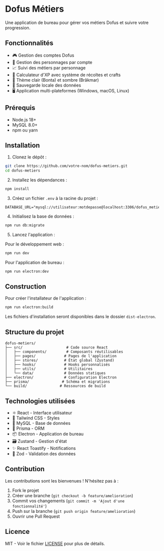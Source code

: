 # Dofus Métiers

Une application de bureau pour gérer vos métiers Dofus et suivre votre progression.

## Fonctionnalités

- 🎮 Gestion des comptes Dofus
- 👥 Gestion des personnages par compte
- 📈 Suivi des métiers par personnage
- 🧮 Calculateur d'XP avec système de récoltes et crafts
- 🎨 Thème clair (Bonta) et sombre (Brâkmar)
- 💾 Sauvegarde locale des données
- 🖥️ Application multi-plateformes (Windows, macOS, Linux)

## Prérequis

- Node.js 18+
- MySQL 8.0+
- npm ou yarn

## Installation

1. Clonez le dépôt :
```bash
git clone https://github.com/votre-nom/dofus-metiers.git
cd dofus-metiers
```

2. Installez les dépendances :
```bash
npm install
```

3. Créez un fichier `.env` à la racine du projet :
```env
DATABASE_URL="mysql://utilisateur:motdepasse@localhost:3306/dofus_metiers"
```

4. Initialisez la base de données :
```bash
npm run db:migrate
```

5. Lancez l'application :

Pour le développement web :
```bash
npm run dev
```

Pour l'application de bureau :
```bash
npm run electron:dev
```

## Construction

Pour créer l'installateur de l'application :
```bash
npm run electron:build
```

Les fichiers d'installation seront disponibles dans le dossier `dist-electron`.

## Structure du projet

```
dofus-metiers/
├── src/                    # Code source React
│   ├── components/         # Composants réutilisables
│   ├── pages/             # Pages de l'application
│   ├── stores/            # État global (Zustand)
│   ├── hooks/             # Hooks personnalisés
│   ├── utils/             # Utilitaires
│   └── data/              # Données statiques
├── electron/              # Configuration Electron
├── prisma/               # Schéma et migrations
└── build/               # Ressources de build
```

## Technologies utilisées

- ⚛️ React - Interface utilisateur
- 🎨 Tailwind CSS - Styles
- 💾 MySQL - Base de données
- 🔄 Prisma - ORM
- 📦 Electron - Application de bureau
- 🗃️ Zustand - Gestion d'état
- ✨ React Toastify - Notifications
- 📝 Zod - Validation des données

## Contribution

Les contributions sont les bienvenues ! N'hésitez pas à :

1. Fork le projet
2. Créer une branche (`git checkout -b feature/amelioration`)
3. Commit vos changements (`git commit -m 'Ajout d'une fonctionnalité'`)
4. Push sur la branche (`git push origin feature/amelioration`)
5. Ouvrir une Pull Request

## Licence

MIT - Voir le fichier [LICENSE](LICENSE) pour plus de détails.